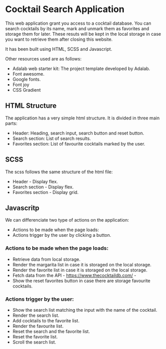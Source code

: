 # Cocktail Search Application

This web application grant you access to a cocktail database. You can search cocktails by its name, mark and unmark them as favorites and storage them for later. These resuts will be kept in the local storage in case you want to retrieve them after closing this website. 

It has been built using HTML, SCSS and Javascript. 

Other resources used are as follows:  
- Adalab web starter kit: The project template developed by Adalab. 
- Font awesome. 
- Google fonts. 
- Font joy 
- CSS Gradient

## HTML Structure 

The application has a very simple html structure. It is divided in three main parts: 
- Header: Heading, search input, search button and reset button. 
- Search section: List of search results. 
- Favorites section: List of favourite cocktails marked by the user. 

## SCSS 

The scss follows the same structure of the html file: 

- Header - Display flex. 
- Search section - Display flex. 
- Favorites section - Display grid. 


## Javascritp 

We can differenciate two type of actions on the application: 

- Actions to be made when the page loads: 
- Actions trigger by the user by clicking a button. 

### Actions to be made when the page loads: 

- Retrieve data from local storage. 
- Render the margarita list in case it is storaged on the local storage. 
- Render the favorite list in case it is storaged on the local storage. 
- Fetch data from the  API - https://www.thecocktaildb.com/ -
- Show the reset favorites button in case there are storage favourite cocktails. 

### Actions trigger by the user:
- Show the search list matching the input with the name of the cocktail. 
- Render the search list. 
- Add cocktails to the favorite list. 
- Render the favourite list. 
- Reset the search and the favorite list. 
- Reset the favorite list.
- Scroll the search list.


